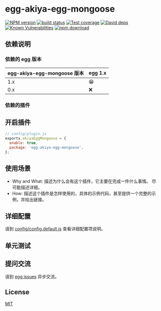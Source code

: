 # egg-akiya-egg-mongoose

[![NPM version][npm-image]][npm-url]
[![build status][travis-image]][travis-url]
[![Test coverage][codecov-image]][codecov-url]
[![David deps][david-image]][david-url]
[![Known Vulnerabilities][snyk-image]][snyk-url]
[![npm download][download-image]][download-url]

[npm-image]: https://img.shields.io/npm/v/egg-akiya-egg-mongoose.svg?style=flat-square
[npm-url]: https://npmjs.org/package/egg-akiya-egg-mongoose
[travis-image]: https://img.shields.io/travis/eggjs/egg-akiya-egg-mongoose.svg?style=flat-square
[travis-url]: https://travis-ci.org/eggjs/egg-akiya-egg-mongoose
[codecov-image]: https://img.shields.io/codecov/c/github/eggjs/egg-akiya-egg-mongoose.svg?style=flat-square
[codecov-url]: https://codecov.io/github/eggjs/egg-akiya-egg-mongoose?branch=master
[david-image]: https://img.shields.io/david/eggjs/egg-akiya-egg-mongoose.svg?style=flat-square
[david-url]: https://david-dm.org/eggjs/egg-akiya-egg-mongoose
[snyk-image]: https://snyk.io/test/npm/egg-akiya-egg-mongoose/badge.svg?style=flat-square
[snyk-url]: https://snyk.io/test/npm/egg-akiya-egg-mongoose
[download-image]: https://img.shields.io/npm/dm/egg-akiya-egg-mongoose.svg?style=flat-square
[download-url]: https://npmjs.org/package/egg-akiya-egg-mongoose

<!--
Description here.
-->

## 依赖说明

### 依赖的 egg 版本

egg-akiya-egg-mongoose 版本 | egg 1.x
--- | ---
1.x | 😁
0.x | ❌

### 依赖的插件
<!--

如果有依赖其它插件，请在这里特别说明。如

- security
- multipart

-->

## 开启插件

```js
// config/plugin.js
exports.akiyaEggMongoose = {
  enable: true,
  package: 'egg-akiya-egg-mongoose',
};
```

## 使用场景

- Why and What: 描述为什么会有这个插件，它主要在完成一件什么事情。
尽可能描述详细。
- How: 描述这个插件是怎样使用的，具体的示例代码，甚至提供一个完整的示例，并给出链接。

## 详细配置

请到 [config/config.default.js](config/config.default.js) 查看详细配置项说明。

## 单元测试

<!-- 描述如何在单元测试中使用此插件，例如 schedule 如何触发。无则省略。-->

## 提问交流

请到 [egg issues](https://github.com/eggjs/egg/issues) 异步交流。

## License

[MIT](LICENSE)
